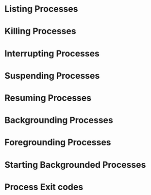 # Listing Processes


# Killing Processes


# Interrupting Processes


# Suspending Processes


# Resuming Processes


# Backgrounding Processes


# Foregrounding Processes


# Starting Backgrounded Processes


# Process Exit codes

